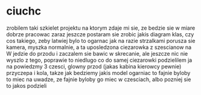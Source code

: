 # ciuchc

zrobilem taki szkielet projektu na ktorym zdaje mi sie, ze bedzie sie w miare dobrze pracowac
zaraz jeszcze postaram sie zrobic jakis diagram klas, czy cos takiego, zeby latwiej bylo to ogarnac
jak na razie strzalkami porusza sie kamera, myszka normalnie, a ta uposledzona ciezarowka z szescianow na W jedzie do przodu i zaczalem sie bawic w skrecanie, ale jeszcze nic nie wyszlo z tego, poprawie to niedlugo
co do samej ciezarowki podzielilem ja na powiedzmy 3 czesci, glowny przod (jakas kabina kierowcy pewnie) przyczepa i kola, takze jak bedziemy jakis model ogarniac to fajnie byloby to miec na uwadze, ze fajnie byloby go miec w czesciach, albo pozniej sie to jakos podzieli
